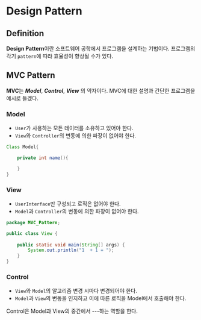 # Design Pattern

## Definition

**Design Pattern**이란 소프트웨어 공학에서 프로그램을 설계하는 기법이다. 프로그램의 각기 ```pattern```에 따라 효율성이 향상될 수가 있다.

## MVC Pattern

**MVC**는 ***Model***, ***Control***, ***View*** 의 약자이다. MVC에 대한 설명과 간단한 프로그램을 예시로 들겠다.

### Model

- ```User```가 사용하는 모든 데이터를 소유하고 있어야 한다.  
- ```View```와 ```Controller```의 변동에 의한 파장이 없어야 한다.

```java
Class Model{

    private int name(){

    }
}
```

### View

- ```UserInterface```만 구성되고 로직은 없어야 한다.  
- ```Model```과 ```Controller```의 변동에 의한 파장이 없어야 한다.  

```java
package MVC_Pattern;

public class View {
    
	public static void main(String[] args) {
		System.out.println("1  + 1 = ");
	}
}
```

### Control

- ```View```와 ```Model```의 알고리즘 변경 시마다 변경되어야 한다.  
- ```Model```과 ```View```의 변동을 인지하고 이에 따른 로직을 Model에서 호출해야 한다.  

Control은 Model과 View의 중간에서 ---하는 역할을 한다.

```java

```